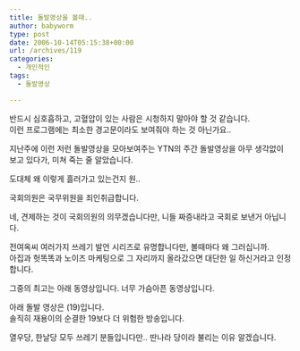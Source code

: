 ```yaml
---
title: 돌발영상을 볼때..
author: babyworm
type: post
date: 2006-10-14T05:15:38+00:00
url: /archives/119
categories:
  - 개인적인
tags:
  - 돌발영상

---
```

반드시 심호흡하고, 고혈압이 있는 사람은 시청하지 말아야 할 것 같습니다.  
이런 프로그램에는 최소한 경고문이라도 보여줘야 하는 것 아닌가요..

지난주에 이런 저런 돌발영상을 모아보여주는 YTN의 주간 돌발영상을 아무 생각없이 보고 있다가, 미쳐 죽는 줄 알았습니다. 

도대체 왜 이렇게 흘러가고 있는건지 원.. 

국회의원은 국무위원을 죄인취급합니다. 

네, 견제하는 것이 국회의원의 의무겠습니다만, 니들 짜증내라고 국회로 보낸거 아닙니다. 

전여옥씨 여러가지 쓰레기 발언 시리즈로 유명합니다만, 볼때마다 왜 그러십니까.  
아집과 헛똑똑과 노이즈 마케팅으로 그 자리까지 올라갔으면 대단한 일 하신거라고 인정합니다. 

그중의 최고는 아래 동영상입니다. 너무 가슴아픈 동영상입니다. 

아래 돌발 영상은 (19)입니다.  
솔직히 재용이의 순결한 19보다 더 위험한 방송입니다. 

열우당, 한날당 모두 쓰레기 분들입니다만.. 딴나라 당이라 불리는 이유 알겠습니다.
